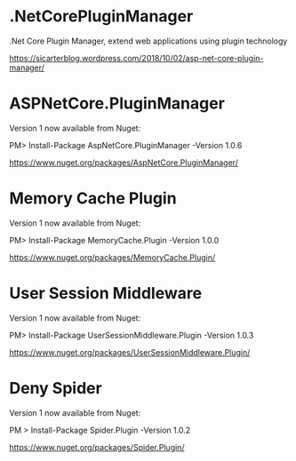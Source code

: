 # .NetCorePluginManager
.Net Core Plugin Manager, extend web applications using plugin technology

https://sicarterblog.wordpress.com/2018/10/02/asp-net-core-plugin-manager/

# ASPNetCore.PluginManager
Version 1 now available from Nuget:

PM> Install-Package AspNetCore.PluginManager -Version 1.0.6

https://www.nuget.org/packages/AspNetCore.PluginManager/

# Memory Cache Plugin
Version 1 now available from Nuget:

PM> Install-Package MemoryCache.Plugin -Version 1.0.0

https://www.nuget.org/packages/MemoryCache.Plugin/

# User Session Middleware
Version 1 now available from Nuget:

PM> Install-Package UserSessionMiddleware.Plugin -Version 1.0.3

https://www.nuget.org/packages/UserSessionMiddleware.Plugin/

# Deny Spider
Version 1 now available from Nuget:

PM > Install-Package Spider.Plugin -Version 1.0.2

https://www.nuget.org/packages/Spider.Plugin/
